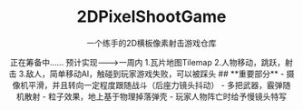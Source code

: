 <h1 align="center">
    2DPixelShootGame
</h1> 
<p align="center">一个练手的2D横板像素射击游戏仓库
<p align="center">正在筹备中......
预计实现--->一周内
1.瓦片地图Tilemap
2.人物移动，跳跃，射击
3.敌人，简单移动AI，触碰到玩家游戏失败，可以被踩头
## **重要部分**
- 摄像机平滑，并且转向一定程度跟随战斗（后座力镜头抖动）
- 多把武器，霰弹随机散射
- 粒子效果，地上基于物理掉落弹壳
- 玩家人物阵亡时给予慢镜头特写


